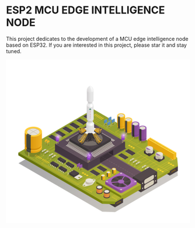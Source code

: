 # ESP2 MCU EDGE INTELLIGENCE NODE
This project dedicates to the development of a MCU edge intelligence node based on ESP32. If you are interested in this project, please star it and stay tuned.

![cover](cover.jpg)
